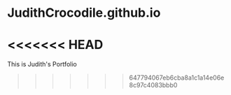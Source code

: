 # JudithCrocodile.github.io
<<<<<<< HEAD
=======
 This is Judith's Portfolio
>>>>>>> 647794067eb6cba8a1c1a14e06e8c97c4083bbb0
